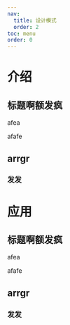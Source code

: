 ```yaml
---
nav:
  title: 设计模式
  order: 2
toc: menu
order: 0
---
```


# 介绍

## 标题啊额发疯

afea

afafe

## arrgr

### 发发

# 应用

## 标题啊额发疯

afea

afafe

## arrgr

### 发发

